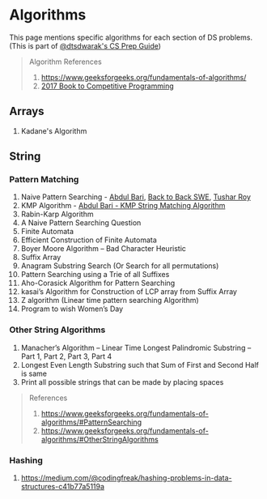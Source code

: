 # Algorithms

This page mentions specific algorithms for each section of DS problems. (This is part of [@dtsdwarak's CS Prep Guide](./README.md))

> Algorithm References
> 1. https://www.geeksforgeeks.org/fundamentals-of-algorithms/
> 2. [2017 Book to Competitive Programming](https://www.dropbox.com/s/xiu5yx6r7rckux3/2017_Book_GuideToCompetitiveProgramming.pdf?dl=0)

## Arrays

1. Kadane's Algorithm

## String

### Pattern Matching

1.	Naive Pattern Searching - [Abdul Bari](https://youtu.be/V5-7GzOfADQ), [Back to Back SWE](https://youtu.be/BXCEFAzhxGY), [Tushar Roy](https://youtu.be/GTJr8OvyEVQ)
2.	KMP Algorithm - [Abdul Bari - KMP String Matching Algorithm](https://youtu.be/V5-7GzOfADQ)
3.	Rabin-Karp Algorithm
4.	A Naive Pattern Searching Question
5.	Finite Automata
6.	Efficient Construction of Finite Automata
7.	Boyer Moore Algorithm – Bad Character Heuristic
8.	Suffix Array
9.	Anagram Substring Search (Or Search for all permutations)
10.	Pattern Searching using a Trie of all Suffixes
11.	Aho-Corasick Algorithm for Pattern Searching
12.	kasai’s Algorithm for Construction of LCP array from Suffix Array
13.	Z algorithm (Linear time pattern searching Algorithm)
14.	Program to wish Women’s Day 

### Other String Algorithms

1. Manacher’s Algorithm – Linear Time Longest Palindromic Substring – Part 1, Part 2, Part 3, Part 4
2. Longest Even Length Substring such that Sum of First and Second Half is same
3. Print all possible strings that can be made by placing spaces

> References 
> 1. https://www.geeksforgeeks.org/fundamentals-of-algorithms/#PatternSearching
> 2. https://www.geeksforgeeks.org/fundamentals-of-algorithms/#OtherStringAlgorithms


### Hashing

1. https://medium.com/@codingfreak/hashing-problems-in-data-structures-c41b77a5119a
